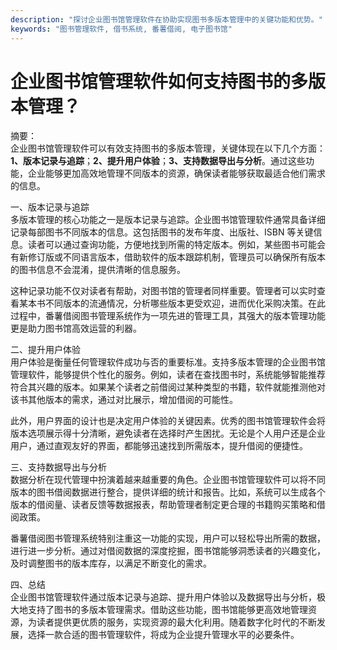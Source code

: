 ```yaml
---
description: "探讨企业图书馆管理软件在协助实现图书多版本管理中的关键功能和优势。"
keywords: "图书管理软件, 借书系统, 番薯借阅, 电子图书馆"
---
```

# 企业图书馆管理软件如何支持图书的多版本管理？

摘要：  
企业图书馆管理软件可以有效支持图书的多版本管理，关键体现在以下几个方面：**1、版本记录与追踪**；**2、提升用户体验**；**3、支持数据导出与分析**。通过这些功能，企业能够更加高效地管理不同版本的资源，确保读者能够获取最适合他们需求的信息。

一、版本记录与追踪  
多版本管理的核心功能之一是版本记录与追踪。企业图书馆管理软件通常具备详细记录每部图书不同版本的信息。这包括图书的发布年度、出版社、ISBN 等关键信息。读者可以通过查询功能，方便地找到所需的特定版本。例如，某些图书可能会有新修订版或不同语言版本，借助软件的版本跟踪机制，管理员可以确保所有版本的图书信息不会混淆，提供清晰的信息服务。

这种记录功能不仅对读者有帮助，对图书馆的管理者同样重要。管理者可以实时查看某本书不同版本的流通情况，分析哪些版本更受欢迎，进而优化采购决策。在此过程中，番薯借阅图书管理系统作为一项先进的管理工具，其强大的版本管理功能更是助力图书馆高效运营的利器。

二、提升用户体验  
用户体验是衡量任何管理软件成功与否的重要标准。支持多版本管理的企业图书馆管理软件，能够提供个性化的服务。例如，读者在查找图书时，系统能够智能推荐符合其兴趣的版本。如果某个读者之前借阅过某种类型的书籍，软件就能推测他对该书其他版本的需求，通过对比展示，增加借阅的可能性。

此外，用户界面的设计也是决定用户体验的关键因素。优秀的图书馆管理软件会将版本选项展示得十分清晰，避免读者在选择时产生困扰。无论是个人用户还是企业用户，通过直观友好的界面，都能够迅速找到所需版本，提升借阅的便捷性。

三、支持数据导出与分析  
数据分析在现代管理中扮演着越来越重要的角色。企业图书馆管理软件可以将不同版本的图书借阅数据进行整合，提供详细的统计和报告。比如，系统可以生成各个版本的借阅量、读者反馈等数据报表，帮助管理者制定更合理的书籍购买策略和借阅政策。

番薯借阅图书管理系统特别注重这一功能的实现，用户可以轻松导出所需的数据，进行进一步分析。通过对借阅数据的深度挖掘，图书馆能够洞悉读者的兴趣变化，及时调整图书的版本库存，以满足不断变化的需求。

四、总结  
企业图书馆管理软件通过版本记录与追踪、提升用户体验以及数据导出与分析，极大地支持了图书的多版本管理需求。借助这些功能，图书馆能够更高效地管理资源，为读者提供更优质的服务，实现资源的最大化利用。随着数字化时代的不断发展，选择一款合适的图书管理软件，将成为企业提升管理水平的必要条件。
